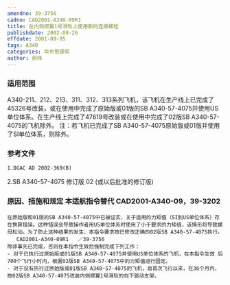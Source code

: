 ```yaml
---
amendno: 39-3756
cadno: CAD2001-A340-09R1
title: 在内侧襟翼1号滑轨上使用新的连接螺栓
publishdate: 2002-08-26
effdate: 2001-09-05
tags: A340
categories: 华东管理局
author: 郝炜
---
```


### 适用范围 
A340-211、212、213、311、312、313系列飞机，该飞机在生产线上已完成了45326号改装，或在使用中完成了原始版或01版的SB A340-57-4075并使用US单位体系。在生产线上完成了47619号改装或在使用中完成了02版SB A340-57-4075的飞机除外。
注：若飞机已完成了SB A340-57-4075原始版或01版并使用了SI单位体系，则除外。

<!--more-->
### 参考文件
    1.DGAC AD 2002-369(B)  
2.SB A340-57-4075 修订版 02 (或以后批准的修订版) 

### 原因、措施和规定 本适航指令替代 CAD2001-A340-09，39-3202 
    在原始版和01版的SB A340-57-4075中已被证实，关于适用的力矩值（SI到US单位体系）存在换算错误。这种错误会导致操作者用US单位体系时使用了小于要求的力矩值，该情形将导致螺母松动。为了防止这种结果的发生，本指令要求按已修改正确的02版SB A340-57-4075执行。 
       CAD2001-A340-09R1   ／39-3756 
    除非事先已完成，否则在本指令生效后强制完成下列工作： 
    - 对于已执行过原始版或01版SB A340-57-4075并使用US单位体系的飞机，在本指令生效 后700个飞行小时内，根据02版SB A340-57-4075中的力矩值进行固定。 
    - 对于没有执行过原始版或01版SB A340-57-4075的飞机，自首次飞行以来，在36个月内，按02版SB A340-57-4075改装内侧襟翼1号滑轨的向下驱动支架。

